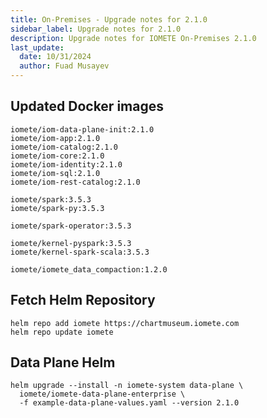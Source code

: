 ```yaml
---
title: On-Premises - Upgrade notes for 2.1.0
sidebar_label: Upgrade notes for 2.1.0
description: Upgrade notes for IOMETE On-Premises 2.1.0
last_update:
  date: 10/31/2024
  author: Fuad Musayev
---
```


## Updated Docker images

```shell showLineNumbers
iomete/iom-data-plane-init:2.1.0
iomete/iom-app:2.1.0
iomete/iom-catalog:2.1.0
iomete/iom-core:2.1.0
iomete/iom-identity:2.1.0
iomete/iom-sql:2.1.0
iomete/iom-rest-catalog:2.1.0

iomete/spark:3.5.3
iomete/spark-py:3.5.3

iomete/spark-operator:3.5.3

iomete/kernel-pyspark:3.5.3
iomete/kernel-spark-scala:3.5.3

iomete/iomete_data_compaction:1.2.0
```

## Fetch Helm Repository

```shell showLineNumbers
helm repo add iomete https://chartmuseum.iomete.com
helm repo update iomete
```

## Data Plane Helm

```shell showLineNumbers
helm upgrade --install -n iomete-system data-plane \
  iomete/iomete-data-plane-enterprise \
  -f example-data-plane-values.yaml --version 2.1.0
```